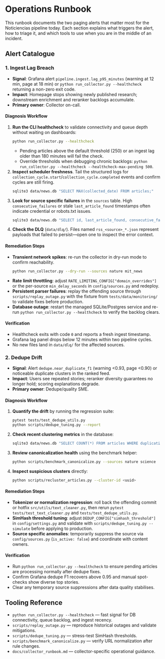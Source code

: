 # Operations Runbook

This runbook documents the two paging alerts that matter most for the Noticiencias pipeline today. Each section explains what
triggers the alert, how to triage it, and which tools to use when you are in the middle of an incident.

## Alert Catalogue

### 1. Ingest Lag Breach
- **Signal**: Grafana alert `pipeline.ingest.lag_p95_minutes` (warning at 12 min, page at 18 min) or `python run_collector.py --healthcheck` returning a non-zero exit code.
- **Impact**: Homepage stops showing newly published research; downstream enrichment and reranker backlogs accumulate.
- **Primary owner**: Collector on-call.

#### Diagnosis Workflow
1. **Run the CLI healthcheck** to validate connectivity and queue depth without waiting on dashboards:
   ```bash
   python run_collector.py --healthcheck
   ```
   - Pending articles above the default threshold (250) or an ingest lag older than 180 minutes will fail the check.
   - Override thresholds when debugging chronic backlogs: `python run_collector.py --healthcheck --healthcheck-max-pending 500`.
2. **Inspect scheduler freshness**. Tail the structured logs for `collection_cycle.start`/`collection_cycle.completed` events and confirm cycles are still firing.
   ```bash
   sqlite3 data/news.db "SELECT MAX(collected_date) FROM articles;"
   ```
3. **Look for source specific failures** in the `sources` table. High `consecutive_failures` or stale `last_article_found` timestamps often indicate credential or robots.txt issues.
   ```bash
   sqlite3 data/news.db "SELECT id, last_article_found, consecutive_failures FROM sources ORDER BY consecutive_failures DESC LIMIT 10;"
   ```
4. **Check the DLQ** (`data/dlq/`). Files named `rss_<source>_*.json` represent payloads that failed to persist—open one to inspect the error context.

#### Remediation Steps
- **Transient network spikes**: re-run the collector in dry-run mode to confirm reachability.
  ```bash
  python run_collector.py --dry-run --sources nature mit_news
  ```
- **Rate limit throttling**: adjust `RATE_LIMITING_CONFIG["domain_overrides"]` or the per-source `min_delay_seconds` in `config/sources.py` and redeploy.
- **Persistent parser failures**: replay the offending source through `scripts/replay_outage.py` with the fixture from `tests/data/monitoring/` to validate fixes before production.
- **Database outage**: restart the managed SQLite/Postgres service and re-run `python run_collector.py --healthcheck` to verify the backlog clears.

#### Verification
- Healthcheck exits with code `0` and reports a fresh ingest timestamp.
- Grafana lag panel drops below 12 minutes within two pipeline cycles.
- No new files land in `data/dlq/` for the affected sources.

### 2. Dedupe Drift
- **Signal**: Alert `dedupe.near_duplicate_f1` (warning <0.93, page <0.90) or noticeable duplicate clusters in the ranked feed.
- **Impact**: Users see repeated stories; reranker diversity guarantees no longer hold; scoring explanations degrade.
- **Primary owner**: Dedupe/quality SME.

#### Diagnosis Workflow
1. **Quantify the drift** by running the regression suite:
   ```bash
   pytest tests/test_dedupe_utils.py
   python scripts/dedupe_tuning.py --report
   ```
2. **Check recent clustering metrics** in the database:
   ```bash
   sqlite3 data/news.db "SELECT COUNT(*) FROM articles WHERE duplication_confidence > 0.8 AND collected_date > datetime('now', '-1 day');"
   ```
3. **Review canonicalization health** using the benchmark helper:
   ```bash
   python scripts/benchmark_canonicalize.py --sources nature science
   ```
4. **Inspect suspicious clusters** directly:
   ```bash
   python scripts/recluster_articles.py --cluster-id <uuid>
   ```

#### Remediation Steps
- **Tokenizer or normalization regression**: roll back the offending commit or hotfix `src/utils/text_cleaner.py`, then rerun `pytest tests/test_text_cleaner.py` and `tests/test_dedupe_utils.py`.
- **SimHash threshold tuning**: adjust `DEDUP_CONFIG["simhash_threshold"]` in `config/settings.py` and validate with `scripts/dedupe_tuning.py --simulate` before applying to production.
- **Source specific anomalies**: temporarily suppress the source via `config/sources.py` (`is_active: false`) and coordinate with content owners.

#### Verification
- Run `python run_collector.py --healthcheck` to ensure pending articles are processing normally after dedupe fixes.
- Confirm Grafana dedupe F1 recovers above 0.95 and manual spot-checks show diverse top stories.
- Clear any temporary source suppressions after data quality stabilises.

## Tooling Reference
- `python run_collector.py --healthcheck` — fast signal for DB connectivity, queue backlog, and ingest recency.
- `scripts/replay_outage.py` — reproduce historical outages and validate mitigations.
- `scripts/dedupe_tuning.py` — stress-test SimHash thresholds.
- `scripts/benchmark_canonicalize.py` — verify URL normalization after rule changes.
- `docs/collector_runbook.md` — collector-specific operational guidance.
